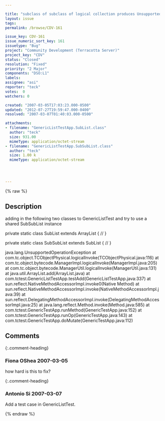 ```yaml
---

title: "subclass of subclass of logical collection produces UnsupportedOperationException"
layout: issue
tags: 
permalink: /browse/CDV-161

issue_key: CDV-161
issue_numeric_sort_key: 161
issuetype: "Bug"
project: "Community Development (Terracotta Server)"
project_key: "CDV"
status: "Closed"
resolution: "Fixed"
priority: "2 Major"
components: "DSO:L1"
labels: 
assignee: "asi"
reporter: "teck"
votes:  0
watchers: 0

created: "2007-03-05T17:03:23.000-0500"
updated: "2012-07-27T19:59:47.000-0400"
resolved: "2007-03-07T01:40:03.000-0500"

attachments:
- filename: "GenericListTestApp.SubList.class"
  author: "teck"
  size: 931.00
  mimeType: application/octet-stream
- filename: "GenericListTestApp.SubSubList.class"
  author: "teck"
  size: 1.00 k
  mimeType: application/octet-stream




---
```


{% raw %}

## Description

<div markdown="1" class="description">

adding in the following two classes to GenericListTest and try to use a shared SubSubList instance

  private static class SubList extends ArrayList \{
    //
  \}

  private static class SubSubList extends SubList \{
    //
  \}

java.lang.UnsupportedOperationException
	at com.tc.object.TCObjectPhysical.logicalInvoke(TCObjectPhysical.java:116)
	at com.tc.object.bytecode.ManagerImpl.logicalInvoke(ManagerImpl.java:205)
	at com.tc.object.bytecode.ManagerUtil.logicalInvoke(ManagerUtil.java:131)
	at java.util.ArrayList.add(ArrayList.java)
	at com.tctest.GenericListTestApp.testAdd(GenericListTestApp.java:337)
	at sun.reflect.NativeMethodAccessorImpl.invoke0(Native Method)
	at sun.reflect.NativeMethodAccessorImpl.invoke(NativeMethodAccessorImpl.java:39)
	at sun.reflect.DelegatingMethodAccessorImpl.invoke(DelegatingMethodAccessorImpl.java:25)
	at java.lang.reflect.Method.invoke(Method.java:585)
	at com.tctest.GenericTestApp.runMethod(GenericTestApp.java:152)
	at com.tctest.GenericTestApp.runOp(GenericTestApp.java:143)
	at com.tctest.GenericTestApp.doMutate(GenericTestApp.java:112)

</div>

## Comments


{:.comment-heading}
### **Fiona OShea** <span class="date">2007-03-05</span>

<div markdown="1" class="comment">

how hard is this to fix?

</div>


{:.comment-heading}
### **Antonio Si** <span class="date">2007-03-07</span>

<div markdown="1" class="comment">

Add a test case in GenericListTest.

</div>



{% endraw %}
